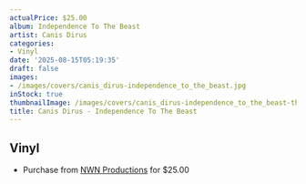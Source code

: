 ```yaml
---
actualPrice: $25.00
album: Independence To The Beast
artist: Canis Dirus
categories:
- Vinyl
date: '2025-08-15T05:19:35'
draft: false
images:
- /images/covers/canis_dirus-independence_to_the_beast.jpg
inStock: true
thumbnailImage: /images/covers/canis_dirus-independence_to_the_beast-thumb.jpg
title: Canis Dirus - Independence To The Beast
---
```


## Vinyl
* Purchase from [NWN Productions](http://shop.nwnprod.com/index.php?route=product/product&path=75&product_id=59574&sort=pd.name&order=ASC) for $25.00

